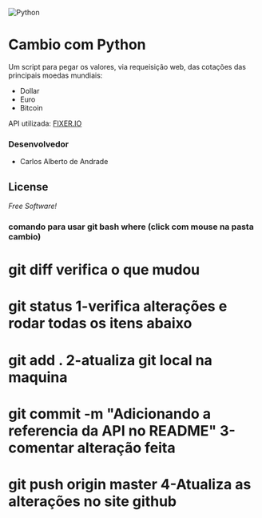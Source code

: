 ![Python](https://www.python.org/static/img/python-logo@2x.png)

# Cambio com Python
Um script para pegar os valores, via requeisição web, das cotações das principais moedas mundiais:
  - Dollar
  - Euro
  - Bitcoin

API utilizada: [FIXER.IO](https://fixer.io/)


### Desenvolvedor

- Carlos Alberto de Andrade

License
----
*Free Software!*

### comando para usar git bash where  (click com mouse na pasta cambio)
# git diff    													verifica o que mudou
# git status                                                    1-verifica alterações e rodar todas os itens abaixo  
# git add . 													2-atualiza git local na maquina
# git commit -m "Adicionando a referencia da API no README"     3-comentar alteração feita
# git push origin master                                      	4-Atualiza as alterações no site github